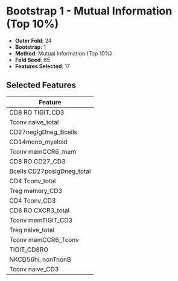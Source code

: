 # Bootstrap 1 - Mutual Information (Top 10%)

- **Outer Fold**: 24
- **Bootstrap**: 1
- **Method**: Mutual Information (Top 10%)
- **Fold Seed**: 65
- **Features Selected**: 17

## Selected Features

| Feature |
|---------|
| CD8 RO TIGIT_CD3 |
| Tconv naive_total |
| CD27negIgDneg_Bcells |
| CD14mono_myeloid |
| Tconv memCCR6_mem |
| CD8 RO CD27_CD3 |
| Bcells CD27posIgDneg_total |
| CD4 Tconv_total |
| Treg memory_CD3 |
| CD4 Tconv_CD3 |
| CD8 RO CXCR3_total |
| Tconv memTIGIT_CD3 |
| Treg naive_total |
| Tconv memCCR6_Tconv |
| TIGIT_CD8RO |
| NKCD56hi_nonTnonB |
| Tconv naive_CD3 |
